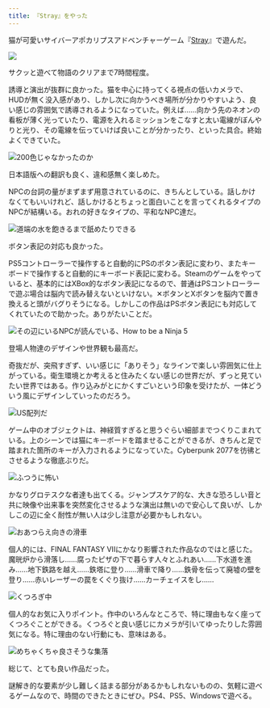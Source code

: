 ```yaml
---
title: 『Stray』をやった
---
```

猫が可愛いサイバーアポカリプスアドベンチャーゲーム『[Stray](https://store.steampowered.com/app/1332010/Stray/?l=japanese)』で遊んだ。

![](https://lh3.googleusercontent.com/Hk2wQRUbrfINI0pRAwAaW7swZha8kulYRDtQuv7_IHHO1l3xWY1SzjLsu1eOCwljNY_nfmPmHSTb9HiaSGuio6WFGzWXyot7PqlWaZB2ibIpaJyvTL_f1YKwVsGTmfGL0YVxU0Xc4_dLGmdv8jCCMFU)

サクッと遊べて物語のクリアまで7時間程度。

誘導と演出が抜群に良かった。猫を中心に持ってくる視点の低いカメラで、HUDが無く没入感があり、しかし次に向かうべき場所が分かりやすいよう、良い感じの雰囲気で誘導されるようになっていた。例えば……向かう先のネオンの看板が薄く光っていたり、電源を入れるミッションをこなすと太い電線がぼんやりと光り、その電線を伝っていけば良いことが分かったり、といった具合。終始よくできていた。

![](https://lh5.googleusercontent.com/fxoqzWBgeRMm6wLrNWIu99AnC-3gCnwThMyxlzrLpNXYW0wCwqp8TyOPD6WBNknO6WX3LiqwdNAaUKOrebwGSDlTvBY_tV1pGaqEuYbBVfLC66TNK-sedLbfQrJmYiaOtDmjIUBg4ZxBrOEWAI6N1Pw "200色じゃなかったのか")

日本語版への翻訳も良く、違和感無く楽しめた。

NPCの台詞の量がまずまず用意されているのに、きちんとしている。話しかけなくてもいいけれど、話しかけるとちょっと面白いことを言ってくれるタイプのNPCが結構いる。おれの好きなタイプの、平和なNPC達だ。

![](https://lh6.googleusercontent.com/VPSS286CgYwTaEdiK4TY6IeYELoaSVL5JbtjTGQhaJ7RPdCMkJ-ja1DFxwP-pZHMccVXrq_4HEtIcLbm57OGGkvMWbJqWvYuObWM9FNFLIuF9FPvlqxQRm_WFI1v_SdnB3RzXaHbf4B3YtasXKPopWo "道端の水を飽きるまで舐めたりできる")

ボタン表記の対応も良かった。

PS5コントローラーで操作すると自動的にPSのボタン表記に変わり、またキーボードで操作すると自動的にキーボード表記に変わる。Steamのゲームをやっていると、基本的にはXBox的なボタン表記になるので、普通はPSコントローラーで遊ぶ場合は脳内で読み替えないといけない。✕ボタンとXボタンを脳内で置き換えると頭がバグりそうになる。しかしこの作品はPSボタン表記にも対応してくれていたので助かった。ありがたいことだ。

![](https://lh4.googleusercontent.com/LQ3mB-l00NRbiugYiVMU6IA2O8kNgnpTLfBUdkbv-69-3Ao7X5oXrfYXV-w9Dkimts_huzdla4Ny1hjNXlxUikK02U9sTnzQZwHRKIk2X2u5i6j6FudzPJXIvGIyjGh23K4xYUfUxm-4uHU0KymAXrA "その辺にいるNPCが読んでいる、How to be a Ninja 5")

登場人物達のデザインや世界観も最高だ。

奇抜だが、突飛すぎず、いい感じに「ありそう」なラインで楽しい雰囲気に仕上がっている。衛生環境とか考えると住みたくない感じの世界だが、ずっと見ていたい世界ではある。作り込みがとにかくすごいという印象を受けたが、一体どういう風にデザインしていったのだろう。

![](https://lh5.googleusercontent.com/4M_Ps5CnXn-Xh7-uguZ3bp-gz-z9M9f3n0bJXGHLa1-0PBSBhntBDcM3xizG1FBYC1eh5iyJtVgIHwC3ZS4oGIj2Qxz78Ip4rpJE43kUOFi2Ym-eRbArcsL_BsLjNIxFY7Lr0T06JXbqfUTfiS45AIw "US配列だ")

ゲーム中のオブジェクトは、神経質すぎると思うぐらい細部までつくりこまれている。上のシーンでは猫にキーボードを踏ませることができるが、きちんと足で踏まれた箇所のキーが入力されるようになっていた。Cyberpunk 2077を彷彿とさせるような徹底ぶりだ。

![](https://lh3.googleusercontent.com/HLPtj4kYDV_9DFUvxp7MJ9baiYNXzK1mhXW27vEazf0C7o7SRGYcxBsHBqK32iTvL99fuodvjSXSecDvfMF2RG1_IDwjofEYwcrag5taBhxJ7IKfDerUiqG6HLksGi4J4wjhd10UtnkMNsxIJq07080 "ふつうに怖い")

かなりグロテスクな者達も出てくる。ジャンプスケア的な、大きな恐ろしい音と共に映像や出来事を突然変化させるような演出は無いので安心して良いが、しかしこの辺に全く耐性が無い人は少し注意が必要かもしれない。

![](https://lh4.googleusercontent.com/h2PZMH5NiBGFJ5-srVwkWLs9qTkFqPPs9VOkeZwDPKo1gP92PS02IwAsbThlqwD83iA-cl3uf9BrsFDFlH5C1ksDp39Cts9CeUcLJxF5ap-jWYqTaGm49wVaFYqoT_AxfxxwJorGNhnhmyc5OcrpZv4 "おあつらえ向きの滑車")

個人的には、FINAL FANTASY VIIにかなり影響された作品なのではと感じた。魔晄炉から滑落し……腐ったピザの下で暮らす人々とふれあい……下水道を進み……地下鉄路を越え……鉄塔に登り……滑車で降り……鉄骨を伝って廃墟の壁を登り……赤いレーザーの罠をくぐり抜け……カーチェイスをし……

![](https://lh6.googleusercontent.com/e4Hr-thuQMTDFurpqKpTydwmR5rQwWkNjMSJqGxeNu7A7UwhxjzzesXNTafgwX9k8Vy6KJezYwfaoxcrtrEcyVfWfhYuyzhdabRz07gcKP6v29plCjY8gOxoks1sUpPbFuCapBI7xCcjgEoW1qCiytE "くつろぎ中")

個人的なお気に入りポイント。作中のいろんなところで、特に理由もなく座ってくつろぐことができる。くつろぐと良い感じにカメラが引いてゆったりした雰囲気になる。特に理由のない行動にも、意味はある。

![](https://lh5.googleusercontent.com/eNJtGvgiEfscud-qh-jpufSJ4Xdv7LIs7cxutINpnsjuvK_qbYwPIhtIM25FcBKGIJ2VVazkF9ZJa-uLlR8vZSOjp8j6h73Vf0t6srxKoRj3pIvVqpORhk5ifMBx1WsJ_jFRQXCTI1XL7rOCML1iOn4 "めちゃくちゃ良さそうな集落")

総じて、とても良い作品だった。

謎解き的な要素が少し難しく詰まる部分があるかもしれないものの、気軽に遊べるゲームなので、時間のできたときにぜひ。PS4、PS5、Windowsで遊べる。
